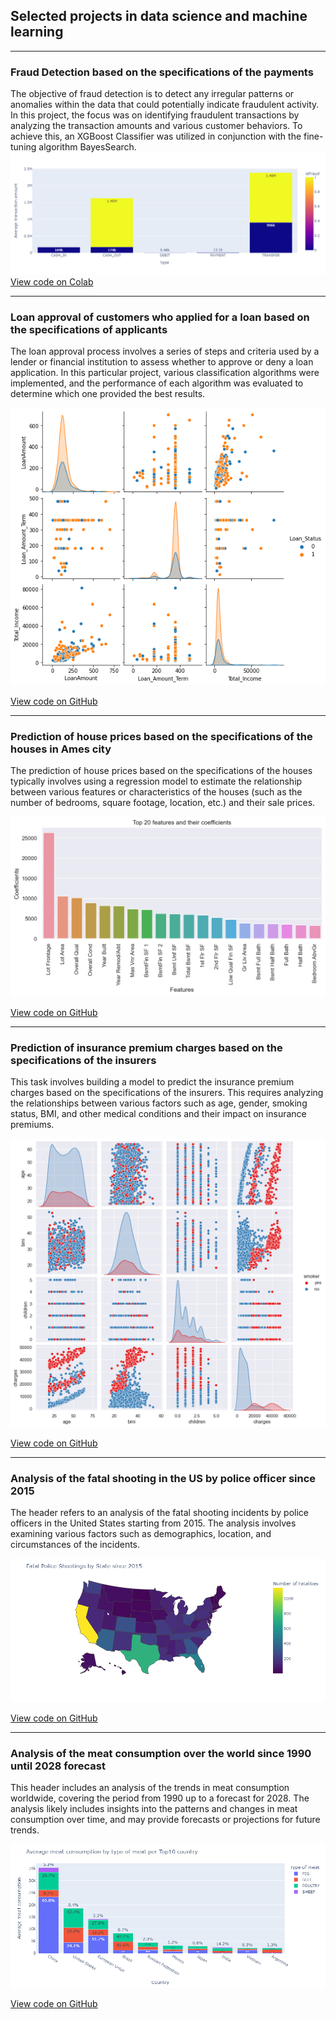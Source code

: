 ## Selected projects in data science and machine learning

---

### Fraud Detection based on the specifications of the payments 

The objective of fraud detection is to detect any irregular patterns or anomalies within the data that could potentially indicate fraudulent activity. In this project, the focus was on identifying fraudulent transactions by analyzing the transaction amounts and various customer behaviors. To achieve this, an XGBoost Classifier was utilized in conjunction with the fine-tuning algorithm BayesSearch.
<img src="images/Fraud_detection.png?raw=true"/>
<a href="https://colab.research.google.com/drive/1XkQzwraZ0WONLY94eDm4ztxtaZkqUQmJ?usp=sharing">View code on Colab</a> 

---
### Loan approval of customers who applied for a loan based on the specifications of applicants 

The loan approval process involves a series of steps and criteria used by a lender or financial institution to assess whether to approve or deny a loan application. In this particular project, various classification algorithms were implemented, and the performance of each algorithm was evaluated to determine which one provided the best results.

<img src="images/Loan_approval.png?raw=true"/>

<a href="https://github.com/EmilJavadli/EmilJavadli.github.io/tree/master/Loan%20approval">View code on GitHub</a> 

---

### Prediction of house prices based on the specifications of the houses in Ames city 

The prediction of house prices based on the specifications of the houses typically involves using a regression model to estimate the relationship between various features or characteristics of the houses (such as the number of bedrooms, square footage, location, etc.) and their sale prices.

<img src="images/House_prices.png?raw=true"/>

<a href="https://github.com/EmilJavadli/EmilJavadli.github.io/tree/master/Housing">View code on GitHub</a> 

---

### Prediction of insurance premium charges based on the specifications of the insurers

This task involves building a model to predict the insurance premium charges based on the specifications of the insurers. This requires analyzing the relationships between various factors such as age, gender, smoking status, BMI, and other medical conditions and their impact on insurance premiums.

<img src="images/Insurance.png?raw=true"/>

<a href="https://github.com/EmilJavadli/EmilJavadli.github.io/tree/master/Health%20insurance">View code on GitHub</a> 

---

### Analysis of the fatal shooting in the US by police officer since 2015  

The header refers to an analysis of the fatal shooting incidents by police officers in the United States starting from 2015. The analysis involves examining various factors such as demographics, location, and circumstances of the incidents.

<img src="images/Fatal_force.png?raw=true"/>

<a href="https://github.com/EmilJavadli/EmilJavadli.github.io/tree/master/Fatal_Shooting">View code on GitHub</a> 

---

### Analysis of the meat consumption over the world since 1990 until 2028 forecast  

This header includes an analysis of the trends in meat consumption worldwide, covering the period from 1990 up to a forecast for 2028. The analysis likely includes insights into the patterns and changes in meat consumption over time, and may provide forecasts or projections for future trends.

<img src="images/Meat.png?raw=true"/>

<a href="https://github.com/EmilJavadli/EmilJavadli.github.io/tree/master/Meat">View code on GitHub</a> 




<!-- Remove above link if you don't want to attibute -->
